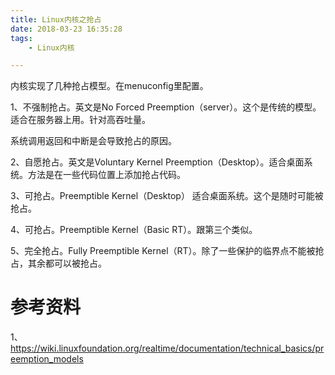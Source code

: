```yaml
---
title: Linux内核之抢占
date: 2018-03-23 16:35:28
tags:
	- Linux内核

---
```




内核实现了几种抢占模型。在menuconfig里配置。

1、不强制抢占。英文是No Forced Preemption（server）。这个是传统的模型。适合在服务器上用。针对高吞吐量。

系统调用返回和中断是会导致抢占的原因。

2、自愿抢占。英文是Voluntary Kernel Preemption（Desktop）。适合桌面系统。方法是在一些代码位置上添加抢占代码。

3、可抢占。Preemptible Kernel（Desktop） 适合桌面系统。这个是随时可能被抢占。

4、可抢占。Preemptible Kernel（Basic RT）。跟第三个类似。

5、完全抢占。Fully Preemptible Kernel（RT）。除了一些保护的临界点不能被抢占，其余都可以被抢占。



# 参考资料

1、https://wiki.linuxfoundation.org/realtime/documentation/technical_basics/preemption_models

